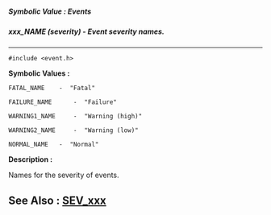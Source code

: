 ##### Symbolic Value : Events
##### xxx_NAME (severity) - Event severity names.
---
```
#include <event.h>
```

**Symbolic Values :**

	FATAL_NAME	  -  "Fatal"

	FAILURE_NAME	  -  "Failure"

	WARNING1_NAME	  -  "Warning (high)"

	WARNING2_NAME	  -  "Warning (low)"

	NORMAL_NAME	  -  "Normal"


**Description :**

Names for the severity of events.


**See Also :**
[SEV_xxx](/domino-c-api-docs/reference/Symb/SEV_xxx)
---
